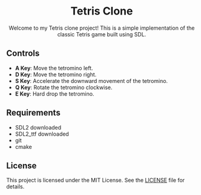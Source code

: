 <div align="center">

# Tetris Clone

Welcome to my Tetris clone project! This is a simple implementation of the classic Tetris game built using SDL.

</div>

## Controls

- **A Key**: Move the tetromino left.
- **D Key**: Move the tetromino right.
- **S Key**: Accelerate the downward movement of the tetromino.
- **Q Key**: Rotate the tetromino clockwise.
- **E Key**: Hard drop the tetromino.

## Requirements
* SDL2 downloaded
* SDL2_ttf downloaded
* git
* cmake

## License

This project is licensed under the MIT License. See the [LICENSE](LICENSE) file for details.

